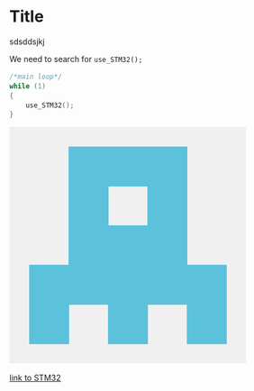 # Title

sdsddsjkj

We need to search for `use_STM32();`

```c
/*main loop*/
while (1)
{
    use_STM32();
}
```
 
![Image description](./img/image.png)

[link to STM32](www.st.com/stm32)